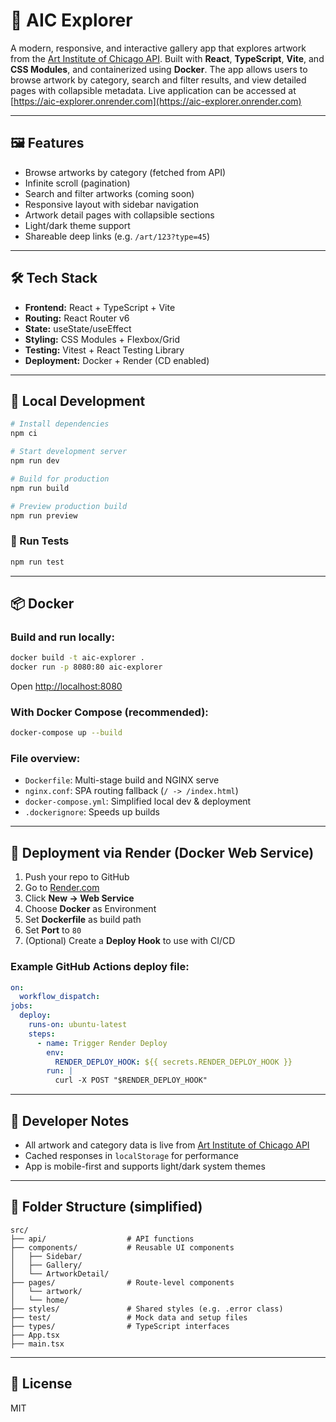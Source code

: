 # 🎨 AIC Explorer

A modern, responsive, and interactive gallery app that explores artwork from the [Art Institute of Chicago API](https://api.artic.edu/docs/). Built with **React**, **TypeScript**, **Vite**, and **CSS Modules**, and containerized using **Docker**. The app allows users to browse artwork by category, search and filter results, and view detailed pages with collapsible metadata.
Live application can be accessed at [https://aic-explorer.onrender.com](https://aic-explorer.onrender.com)

---

## 🖼️ Features

- Browse artworks by category (fetched from API)
- Infinite scroll (pagination)
- Search and filter artworks (coming soon)
- Responsive layout with sidebar navigation
- Artwork detail pages with collapsible sections
- Light/dark theme support
- Shareable deep links (e.g. `/art/123?type=45`)

---

## 🛠️ Tech Stack

- **Frontend:** React + TypeScript + Vite
- **Routing:** React Router v6
- **State:** useState/useEffect
- **Styling:** CSS Modules + Flexbox/Grid
- **Testing:** Vitest + React Testing Library
- **Deployment:** Docker + Render (CD enabled)

---

## 🚀 Local Development

```bash
# Install dependencies
npm ci

# Start development server
npm run dev

# Build for production
npm run build

# Preview production build
npm run preview
```

### 🧪 Run Tests

```bash
npm run test
```

---

## 📦 Docker

### Build and run locally:

```bash
docker build -t aic-explorer .
docker run -p 8080:80 aic-explorer
```

Open [http://localhost:8080](http://localhost:8080)

### With Docker Compose (recommended):

```bash
docker-compose up --build
```

### File overview:

- `Dockerfile`: Multi-stage build and NGINX serve
- `nginx.conf`: SPA routing fallback (`/ -> /index.html`)
- `docker-compose.yml`: Simplified local dev & deployment
- `.dockerignore`: Speeds up builds

---

## 🚀 Deployment via Render (Docker Web Service)

1. Push your repo to GitHub
2. Go to [Render.com](https://render.com)
3. Click **New → Web Service**
4. Choose **Docker** as Environment
5. Set **Dockerfile** as build path
6. Set **Port** to `80`
7. (Optional) Create a **Deploy Hook** to use with CI/CD

### Example GitHub Actions deploy file:

```yaml
on:
  workflow_dispatch:
jobs:
  deploy:
    runs-on: ubuntu-latest
    steps:
      - name: Trigger Render Deploy
        env:
          RENDER_DEPLOY_HOOK: ${{ secrets.RENDER_DEPLOY_HOOK }}
        run: |
          curl -X POST "$RENDER_DEPLOY_HOOK"
```

---

## 🧠 Developer Notes

- All artwork and category data is live from [Art Institute of Chicago API](https://api.artic.edu/docs/)
- Cached responses in `localStorage` for performance
- App is mobile-first and supports light/dark system themes

---

## 📁 Folder Structure (simplified)

```
src/
├── api/                  # API functions
├── components/           # Reusable UI components
│   ├── Sidebar/
│   ├── Gallery/
│   └── ArtworkDetail/
├── pages/                # Route-level components
│   └── artwork/
│   └── home/
├── styles/               # Shared styles (e.g. .error class)
├── test/                 # Mock data and setup files
├── types/                # TypeScript interfaces
├── App.tsx
├── main.tsx
```

---

## 📝 License

MIT
